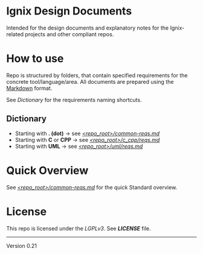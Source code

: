 # Ignix Design Documents
 Intended for the design documents and explanatory notes for the Ignix-related projects and other compliant repos.

 # How to use

Repo is structured by folders, that contain specified requirements for the concrete tool/language/area. All documents are prepared using the [Markdown](https://guides.github.com/features/mastering-markdown/) format.

See *Dictionary* for the requirements naming shortcuts.

## Dictionary
* Starting with **. (dot)** -> see [*\<repo_root\>/common-reqs.md*](https://github.com/LexPest/Ignix-Design-Docs/blob/master/common-reqs.md)
* Starting with **C** or **CPP** -> see [*\<repo_root\>/c_cpp/reqs.md*](https://github.com/LexPest/Ignix-Design-Docs/blob/master/c_cpp/reqs.md)
* Starting with **UML** -> see [*\<repo_root\>/uml/reqs.md*](https://github.com/LexPest/Ignix-Design-Docs/blob/master/uml/reqs.md)

# Quick Overview
See [*\<repo_root\>/common-reqs.md*](https://github.com/LexPest/Ignix-Design-Docs/blob/master/common-reqs.md) for the quick Standard overview.

 # License
 This repo is licensed under the *LGPLv3*. See ***LICENSE*** file.

---
Version 0.21